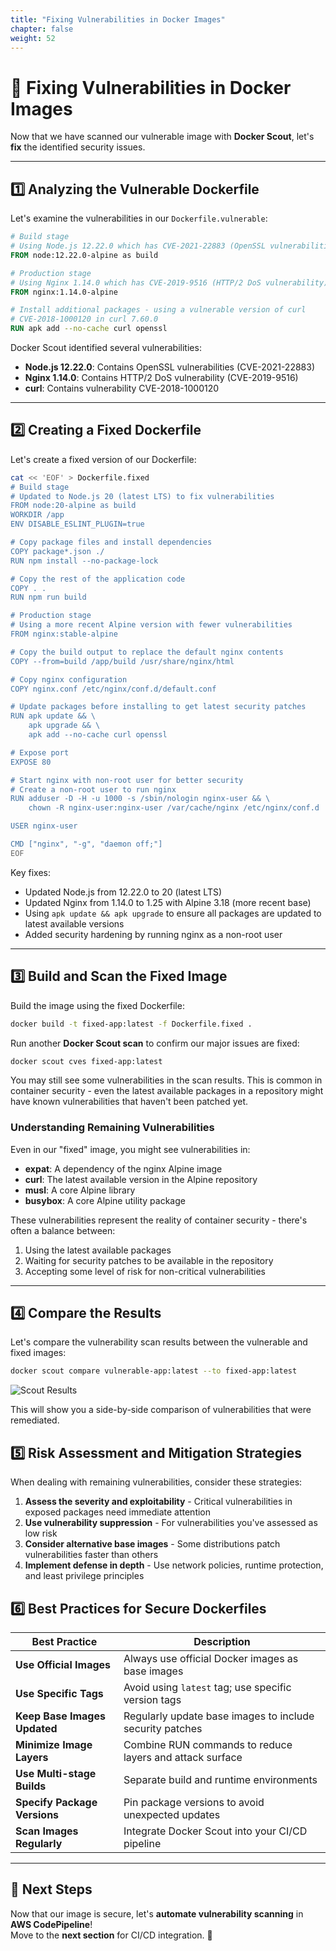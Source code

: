 ```yaml
---
title: "Fixing Vulnerabilities in Docker Images"
chapter: false
weight: 52
---
```


# 🔧 Fixing Vulnerabilities in Docker Images

Now that we have scanned our vulnerable image with **Docker Scout**, let's **fix** the identified security issues.

---

## **1️⃣ Analyzing the Vulnerable Dockerfile**
Let's examine the vulnerabilities in our `Dockerfile.vulnerable`:

```dockerfile
# Build stage
# Using Node.js 12.22.0 which has CVE-2021-22883 (OpenSSL vulnerabilities)
FROM node:12.22.0-alpine as build 

# Production stage
# Using Nginx 1.14.0 which has CVE-2019-9516 (HTTP/2 DoS vulnerability)
FROM nginx:1.14.0-alpine

# Install additional packages - using a vulnerable version of curl
# CVE-2018-1000120 in curl 7.60.0
RUN apk add --no-cache curl openssl
```

Docker Scout identified several vulnerabilities:
- **Node.js 12.22.0**: Contains OpenSSL vulnerabilities (CVE-2021-22883)
- **Nginx 1.14.0**: Contains HTTP/2 DoS vulnerability (CVE-2019-9516)
- **curl**: Contains vulnerability CVE-2018-1000120

---

## **2️⃣ Creating a Fixed Dockerfile**
Let's create a fixed version of our Dockerfile:

```bash
cat << 'EOF' > Dockerfile.fixed
# Build stage
# Updated to Node.js 20 (latest LTS) to fix vulnerabilities
FROM node:20-alpine as build 
WORKDIR /app
ENV DISABLE_ESLINT_PLUGIN=true

# Copy package files and install dependencies
COPY package*.json ./
RUN npm install --no-package-lock

# Copy the rest of the application code
COPY . .
RUN npm run build

# Production stage
# Using a more recent Alpine version with fewer vulnerabilities
FROM nginx:stable-alpine

# Copy the build output to replace the default nginx contents
COPY --from=build /app/build /usr/share/nginx/html

# Copy nginx configuration
COPY nginx.conf /etc/nginx/conf.d/default.conf

# Update packages before installing to get latest security patches
RUN apk update && \
    apk upgrade && \
    apk add --no-cache curl openssl

# Expose port
EXPOSE 80

# Start nginx with non-root user for better security
# Create a non-root user to run nginx
RUN adduser -D -H -u 1000 -s /sbin/nologin nginx-user && \
    chown -R nginx-user:nginx-user /var/cache/nginx /etc/nginx/conf.d

USER nginx-user

CMD ["nginx", "-g", "daemon off;"]
EOF
```

Key fixes:
- Updated Node.js from 12.22.0 to 20 (latest LTS)
- Updated Nginx from 1.14.0 to 1.25 with Alpine 3.18 (more recent base)
- Using `apk update && apk upgrade` to ensure all packages are updated to latest available versions
- Added security hardening by running nginx as a non-root user

---

## **3️⃣ Build and Scan the Fixed Image**
Build the image using the fixed Dockerfile:

```bash
docker build -t fixed-app:latest -f Dockerfile.fixed .
```

Run another **Docker Scout scan** to confirm our major issues are fixed:

```bash
docker scout cves fixed-app:latest
```

You may still see some vulnerabilities in the scan results. This is common in container security - even the latest available packages in a repository might have known vulnerabilities that haven't been patched yet.

### **Understanding Remaining Vulnerabilities**

Even in our "fixed" image, you might see vulnerabilities in:

- **expat**: A dependency of the nginx Alpine image
- **curl**: The latest available version in the Alpine repository
- **musl**: A core Alpine library
- **busybox**: A core Alpine utility package

These vulnerabilities represent the reality of container security - there's often a balance between:
1. Using the latest available packages
2. Waiting for security patches to be available in the repository
3. Accepting some level of risk for non-critical vulnerabilities

---

## **4️⃣ Compare the Results**
Let's compare the vulnerability scan results between the vulnerable and fixed images:

```bash
docker scout compare vulnerable-app:latest --to fixed-app:latest
```

![Scout Results](/images/Scout-Comparison.png)

This will show you a side-by-side comparison of vulnerabilities that were remediated.

## **5️⃣ Risk Assessment and Mitigation Strategies**

When dealing with remaining vulnerabilities, consider these strategies:

1. **Assess the severity and exploitability** - Critical vulnerabilities in exposed packages need immediate attention
2. **Use vulnerability suppression** - For vulnerabilities you've assessed as low risk
3. **Consider alternative base images** - Some distributions patch vulnerabilities faster than others
4. **Implement defense in depth** - Use network policies, runtime protection, and least privilege principles

## **6️⃣ Best Practices for Secure Dockerfiles**

| Best Practice | Description |
|---------------|-------------|
| **Use Official Images** | Always use official Docker images as base images |
| **Use Specific Tags** | Avoid using `latest` tag; use specific version tags |
| **Keep Base Images Updated** | Regularly update base images to include security patches |
| **Minimize Image Layers** | Combine RUN commands to reduce layers and attack surface |
| **Use Multi-stage Builds** | Separate build and runtime environments |
| **Specify Package Versions** | Pin package versions to avoid unexpected updates |
| **Scan Images Regularly** | Integrate Docker Scout into your CI/CD pipeline |

---

## **📌 Next Steps**
Now that our image is secure, let's **automate vulnerability scanning** in **AWS CodePipeline**!  
Move to the **next section** for CI/CD integration. 🚀
